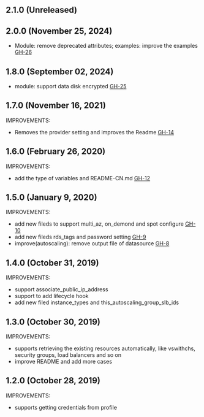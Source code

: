 ## 2.1.0 (Unreleased)
## 2.0.0 (November 25, 2024)

- Module: remove deprecated attributes; examples: improve the examples [GH-26](https://github.com/alibabacloud-automation/terraform-alicloud-autoscaling/pull/26)

## 1.8.0 (September 02, 2024)

- module: support data disk encrypted [GH-25](https://github.com/alibabacloud-automation/terraform-alicloud-autoscaling/pull/25)


## 1.7.0 (November 16, 2021)

IMPROVEMENTS:

- Removes the provider setting and improves the Readme [GH-14](https://github.com/terraform-alicloud-modules/terraform-alicloud-autoscaling/pull/14)

## 1.6.0 (February 26, 2020)

IMPROVEMENTS:

- add the type of variables and README-CN.md [GH-12](https://github.com/terraform-alicloud-modules/terraform-alicloud-autoscaling/pull/12)

## 1.5.0 (January 9, 2020)

IMPROVEMENTS:

- add new fileds to support multi_az, on_demond and spot configure [GH-10](https://github.com/terraform-alicloud-modules/terraform-alicloud-autoscaling/pull/10)
- add new fileds rds_tags and password setting [GH-9](https://github.com/terraform-alicloud-modules/terraform-alicloud-autoscaling/pull/9)
- improve(autoscaling): remove output file of datasource [GH-8](https://github.com/terraform-alicloud-modules/terraform-alicloud-autoscaling/pull/8)

## 1.4.0 (October 31, 2019)

IMPROVEMENTS:

- support associate_public_ip_address
- support to add lifecycle hook
- add new filed instance_types and this_autoscaling_group_slb_ids

## 1.3.0 (October 30, 2019)

IMPROVEMENTS:

- supports retrieving the existing resources automatically, like vswithchs, security groups, load balancers and so on
- improve README and add more cases

## 1.2.0 (October 28, 2019)

IMPROVEMENTS:

- supports getting credentials from profile


